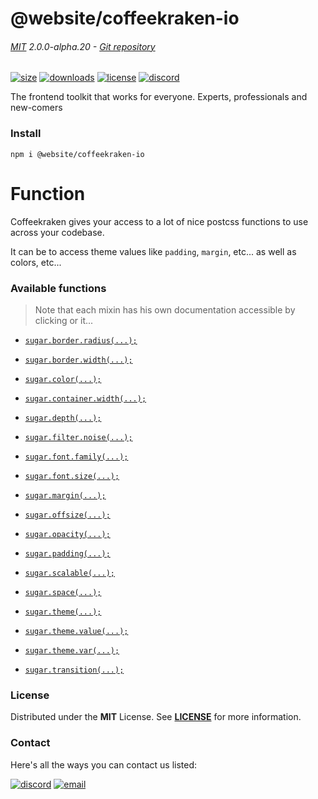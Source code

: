 <!-- This file has been generated using
     the "@coffeekraken/s-markdown-builder" package.
     !!! Do not edit it directly... -->


<!-- header -->
# @website/coffeekraken-io

###### [MIT](./license) 2.0.0-alpha.20 - [Git repository]()

<!-- shields -->
[![size](https://shields.io/bundlephobia/min/@website/coffeekraken-io?style=for-the-badge)](https://www.npmjs.com/package/@website/coffeekraken-io)
[![downloads](https://shields.io/npm/dm/@website/coffeekraken-io?style=for-the-badge)](https://www.npmjs.com/package/@website/coffeekraken-io)
[![license](https://shields.io/npm/l/@website/coffeekraken-io?style=for-the-badge)](./LICENSE)
[![discord](https://img.shields.io/discord/940362961682333767?color=5100FF&amp;label=Join%20us%20on%20Discord&amp;style=for-the-badge)](https://discord.gg/HzycksDJ)

<!-- description -->
The frontend toolkit that works for everyone. Experts, professionals and new-comers

<!-- install -->
### Install

```shell
npm i @website/coffeekraken-io

```

<!-- body -->

<!--
/**
* @name            Functions
* @namespace       doc.css
* @type            Markdown
* @platform        md
* @status          stable
* @menu            Documentation / CSS           /doc/css/functions
*
* @since           2.0.0
* @author    Olivier Bossel <olivier.bossel@gmail.com> (https://coffeekraken.io)
*/
-->

# Function

Coffeekraken gives your access to a lot of nice postcss functions to use across your codebase.

It can be to access theme values like `padding`, `margin`, etc... as well as colors, etc...

### Available functions

> Note that each mixin has his own documentation accessible by clicking or it...


-   [`sugar.border.radius(...);`](/api/@coffeekraken.s-postcss-sugar-plugin.node.function.border.radius)
    
-   [`sugar.border.width(...);`](/api/@coffeekraken.s-postcss-sugar-plugin.node.function.border.width)
    
-   [`sugar.color(...);`](/api/@coffeekraken.s-postcss-sugar-plugin.node.function.color.color)
    
-   [`sugar.container.width(...);`](/api/@coffeekraken.s-postcss-sugar-plugin.node.function.container.width)
    
-   [`sugar.depth(...);`](/api/@coffeekraken.s-postcss-sugar-plugin.node.function.depth.depth)
    
-   [`sugar.filter.noise(...);`](/api/@coffeekraken.s-postcss-sugar-plugin.node.function.filter.noise)
    
-   [`sugar.font.family(...);`](/api/@coffeekraken.s-postcss-sugar-plugin.node.function.font.family)
    
-   [`sugar.font.size(...);`](/api/@coffeekraken.s-postcss-sugar-plugin.node.function.font.size)
    
-   [`sugar.margin(...);`](/api/@coffeekraken.s-postcss-sugar-plugin.node.function.margin.margin)
    
-   [`sugar.offsize(...);`](/api/@coffeekraken.s-postcss-sugar-plugin.node.function.offsize.offsize)
    
-   [`sugar.opacity(...);`](/api/@coffeekraken.s-postcss-sugar-plugin.node.function.opacity.opacity)
    
-   [`sugar.padding(...);`](/api/@coffeekraken.s-postcss-sugar-plugin.node.function.padding.padding)
    
-   [`sugar.scalable(...);`](/api/@coffeekraken.s-postcss-sugar-plugin.node.function.scalable.scalable)
    
-   [`sugar.space(...);`](/api/@coffeekraken.s-postcss-sugar-plugin.node.function.space.space)
    
-   [`sugar.theme(...);`](/api/@coffeekraken.s-postcss-sugar-plugin.node.function.theme.theme)
    
-   [`sugar.theme.value(...);`](/api/@coffeekraken.s-postcss-sugar-plugin.node.function.theme.value)
    
-   [`sugar.theme.var(...);`](/api/@coffeekraken.s-postcss-sugar-plugin.node.function.theme.var)
    
-   [`sugar.transition(...);`](/api/@coffeekraken.s-postcss-sugar-plugin.node.function.transition.transition)
    

<!-- license -->
### License

Distributed under the **MIT** License. See **[LICENSE](./license)** for more information.

<!-- contact -->
### Contact

Here's all the ways you can contact us listed:

[![discord](https://img.shields.io/badge/Join%20us%20on%20discord-Join-blueviolet?style=[config.shieldsio.style]&amp;logo=discord)](https://discord.gg/HzycksDJ)
[![email](https://img.shields.io/badge/Email%20us-Go-green?style=[config.shieldsio.style]&amp;logo=Mail.Ru)](mailto:olivier.bossel@gmail.com)
